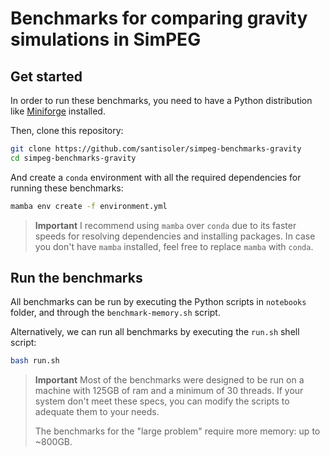 # Benchmarks for comparing gravity simulations in SimPEG

## Get started

In order to run these benchmarks, you need to have a Python distribution like
[Miniforge][miniforge] installed.

Then, clone this repository:

```bash
git clone https://github.com/santisoler/simpeg-benchmarks-gravity
cd simpeg-benchmarks-gravity
```

And create a `conda` environment with all the required dependencies for running
these benchmarks:

```bash
mamba env create -f environment.yml
```

> **Important**
> I recommend using `mamba` over `conda` due to its faster speeds for resolving
> dependencies and installing packages. In case you don't have `mamba` installed,
> feel free to replace `mamba` with `conda`.


## Run the benchmarks

All benchmarks can be run by executing the Python scripts in `notebooks`
folder, and through the `benchmark-memory.sh` script.

Alternatively, we can run all benchmarks by executing the `run.sh` shell
script:

```bash
bash run.sh
```

> **Important**
> Most of the benchmarks were designed to be run on a machine with 125GB of ram and
> a minimum of 30 threads. If your system don't meet these specs, you can
> modify the scripts to adequate them to your needs.
>
> The benchmarks for the "large problem" require more memory: up to ~800GB.

[miniforge]: https://github.com/conda-forge/miniforge
